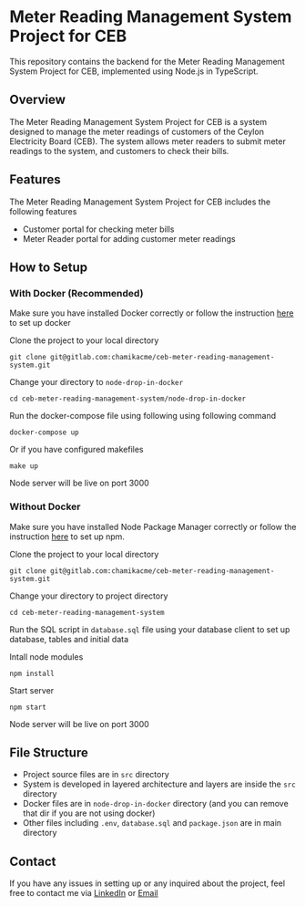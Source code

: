 # Meter Reading Management System Project for CEB

This repository contains the backend for the Meter Reading Management System Project for CEB, implemented using Node.js in TypeScript.

## Overview

The Meter Reading Management System Project for CEB is a system designed to manage the meter readings of customers of the Ceylon Electricity Board (CEB). The system allows meter readers to submit meter readings to the system, and customers to check their bills.

## Features

The Meter Reading Management System Project for CEB includes the following features
- Customer portal for checking meter bills
- Meter Reader portal for adding customer meter readings

## How to Setup

### With Docker (Recommended)

Make sure you have installed Docker correctly or follow the instruction [here](https://docs.docker.com/engine/install/) to set up docker

Clone the project to your local directory
```
git clone git@gitlab.com:chamikacme/ceb-meter-reading-management-system.git
```

Change your directory to `node-drop-in-docker`
```
cd ceb-meter-reading-management-system/node-drop-in-docker
```

Run the docker-compose file using following using following command
```
docker-compose up
```
Or if you have configured makefiles
```
make up
``` 

Node server will be live on port 3000


### Without Docker
Make sure you have installed Node Package Manager correctly or follow the instruction [here](https://docs.npmjs.com/downloading-and-installing-node-js-and-npm) to set up npm.

Clone the project to your local directory
```
git clone git@gitlab.com:chamikacme/ceb-meter-reading-management-system.git
```

Change your directory to project directory
```
cd ceb-meter-reading-management-system
```

Run the SQL script in `database.sql` file using your database client to set up database, tables and initial data

Intall node modules
```
npm install
```

Start server
```
npm start
```

Node server will be live on port 3000

## File Structure

- Project source files are in `src` directory
- System is developed in layered architecture and layers are inside the `src` directory
- Docker files are in `node-drop-in-docker` directory (and you can remove that dir if you are not using docker)
- Other files including `.env`, `database.sql` and `package.json` are in main directory

## Contact

If you have any issues in setting up or any inquired about the project, feel free to contact me via [LinkedIn](http://www.linkedin.com/in/chamikacme/) or [Email](mailto:chamikacme@gmail.com)